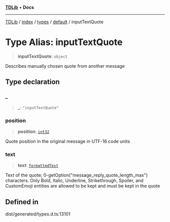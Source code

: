 [**TDLib**](../../../../../../README.md) • **Docs**

***

[TDLib](../../../../../../modules.md) / [index](../../../../../README.md) / [types](../../../README.md) / [default](../README.md) / inputTextQuote

# Type Alias: inputTextQuote

> **inputTextQuote**: `object`

Describes manually chosen quote from another message

## Type declaration

### \_

> **\_**: `"inputTextQuote"`

### position

> **position**: [`int32`](int32-1.md)

Quote position in the original message in UTF-16 code units

### text

> **text**: [`formattedText`](formattedText-1.md)

Text of the quote; 0-getOption("message_reply_quote_length_max") characters. Only Bold, Italic, Underline, Strikethrough, Spoiler, and CustomEmoji entities are allowed to be kept and must be kept in the quote

## Defined in

dist/generated/types.d.ts:13101

